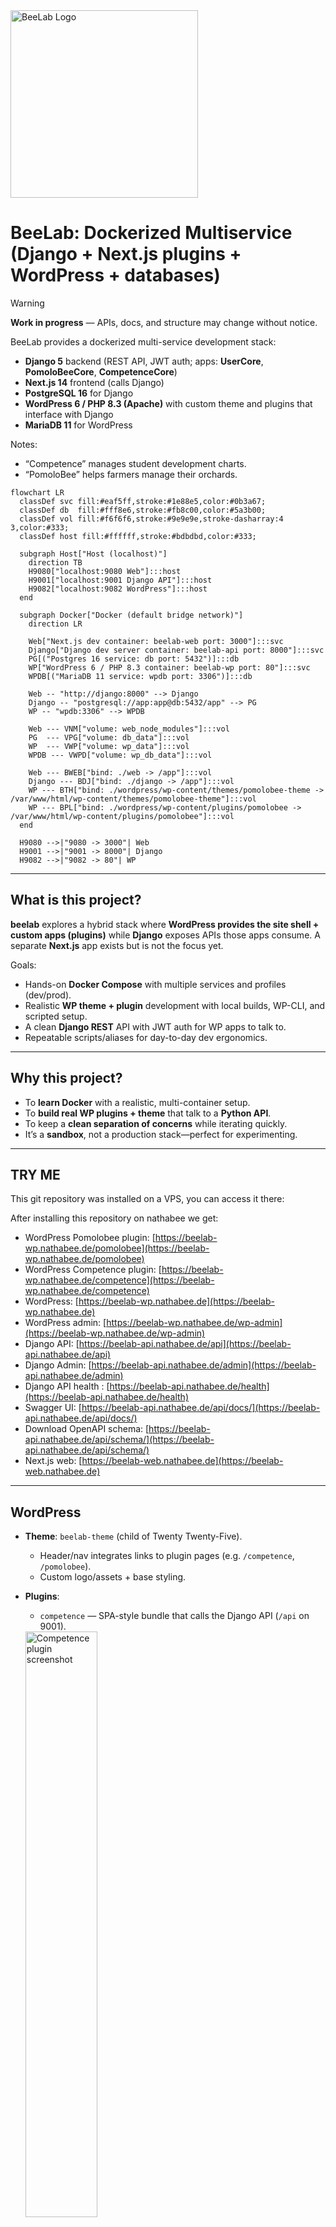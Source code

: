 <a href="https://nathabee.github.io/beelab/index.html">
  <img src="./docs/beelab.svg" alt="BeeLab Logo" width="300" style="vertical-align:middle; margin-right:20px;"> 
</a>

 

# BeeLab: Dockerized Multiservice (Django + Next.js plugins + WordPress + databases)

> [!WARNING]
> **Work in progress** — APIs, docs, and structure may change without notice.
 

BeeLab provides a dockerized multi-service development stack:

* **Django 5** backend (REST API, JWT auth; apps: **UserCore**, **PomoloBeeCore**, **CompetenceCore**)
* **Next.js 14** frontend (calls Django)
* **PostgreSQL 16** for Django
* **WordPress 6 / PHP 8.3 (Apache)** with custom theme and plugins that interface with Django
* **MariaDB 11** for WordPress

Notes:

* “Competence” manages student development charts.
* “PomoloBee” helps farmers manage their orchards.

```mermaid
flowchart LR
  classDef svc fill:#eaf5ff,stroke:#1e88e5,color:#0b3a67;
  classDef db  fill:#fff8e6,stroke:#fb8c00,color:#5a3b00;
  classDef vol fill:#f6f6f6,stroke:#9e9e9e,stroke-dasharray:4 3,color:#333;
  classDef host fill:#ffffff,stroke:#bdbdbd,color:#333;

  subgraph Host["Host (localhost)"]
    direction TB
    H9080["localhost:9080 Web"]:::host
    H9001["localhost:9001 Django API"]:::host
    H9082["localhost:9082 WordPress"]:::host
  end

  subgraph Docker["Docker (default bridge network)"]
    direction LR

    Web["Next.js dev container: beelab-web port: 3000"]:::svc
    Django["Django dev server container: beelab-api port: 8000"]:::svc
    PG[("Postgres 16 service: db port: 5432")]:::db
    WP["WordPress 6 / PHP 8.3 container: beelab-wp port: 80"]:::svc
    WPDB[("MariaDB 11 service: wpdb port: 3306")]:::db

    Web -- "http://django:8000" --> Django
    Django -- "postgresql://app:app@db:5432/app" --> PG
    WP -- "wpdb:3306" --> WPDB

    Web --- VNM["volume: web_node_modules"]:::vol
    PG  --- VPG["volume: db_data"]:::vol
    WP  --- VWP["volume: wp_data"]:::vol
    WPDB --- VWPD["volume: wp_db_data"]:::vol

    Web --- BWEB["bind: ./web -> /app"]:::vol
    Django --- BDJ["bind: ./django -> /app"]:::vol
    WP --- BTH["bind: ./wordpress/wp-content/themes/pomolobee-theme -> /var/www/html/wp-content/themes/pomolobee-theme"]:::vol
    WP --- BPL["bind: ./wordpress/wp-content/plugins/pomolobee -> /var/www/html/wp-content/plugins/pomolobee"]:::vol
  end

  H9080 -->|"9080 -> 3000"| Web
  H9001 -->|"9001 -> 8000"| Django
  H9082 -->|"9082 -> 80"| WP
```
---

## What is this project?

**beelab** explores a hybrid stack where **WordPress provides the site shell + custom apps (plugins)** while **Django** exposes APIs those apps consume. A separate **Next.js** app exists but is not the focus yet.

Goals:

* Hands-on **Docker Compose** with multiple services and profiles (dev/prod).
* Realistic **WP theme + plugin** development with local builds, WP-CLI, and scripted setup.
* A clean **Django REST** API with JWT auth for WP apps to talk to.
* Repeatable scripts/aliases for day-to-day dev ergonomics.

 
---

## Why this project?

* To **learn Docker** with a realistic, multi-container setup.
* To **build real WP plugins + theme** that talk to a **Python API**.
* To keep a **clean separation of concerns** while iterating quickly.
* It’s a **sandbox**, not a production stack—perfect for experimenting.

---

## TRY ME

This git repository was installed on a VPS, you can access it there:

After installing this repository on nathabee we get:
* WordPress Pomolobee plugin: [https://beelab-wp.nathabee.de/pomolobee](https://beelab-wp.nathabee.de/pomolobee)
* WordPress Competence plugin: [https://beelab-wp.nathabee.de/competence](https://beelab-wp.nathabee.de/competence)
* WordPress: [https://beelab-wp.nathabee.de](https://beelab-wp.nathabee.de)
* WordPress admin: [https://beelab-wp.nathabee.de/wp-admin](https://beelab-wp.nathabee.de/wp-admin)
* Django API: [https://beelab-api.nathabee.de/api](https://beelab-api.nathabee.de/api)
* Django Admin: [https://beelab-api.nathabee.de/admin](https://beelab-api.nathabee.de/admin)
* Django API health : [https://beelab-api.nathabee.de/health](https://beelab-api.nathabee.de/health)
* Swagger UI: [https://beelab-api.nathabee.de/api/docs/](https://beelab-api.nathabee.de/api/docs/)
* Download OpenAPI schema: [https://beelab-api.nathabee.de/api/schema/](https://beelab-api.nathabee.de/api/schema/)
* Next.js web: [https://beelab-web.nathabee.de](https://beelab-web.nathabee.de)
---
 
## WordPress  

* **Theme**: `beelab-theme` (child of Twenty Twenty-Five).

  * Header/nav integrates links to plugin pages (e.g. `/competence`, `/pomolobee`).
  * Custom logo/assets + base styling.
* **Plugins**:

  * `competence` — SPA-style bundle that calls the Django API (`/api` on 9001).
  <a href="./docs/screenshot_competence_plugin.png">
  <img src="./docs/screenshot_competence_plugin.png" alt="Competence plugin screenshot" width="49%">
</a>


  * `pomolobee` — same pattern, separate app & routes.
  
<a href="./docs/screenshot_pomolobee_plugin.png">
  <img src="./docs/screenshot_pomolobee_plugin.png" alt="Pomolobee plugin screenshot" width="49%">
</a>


* **Tooling**:

  * **WP-CLI sidecar** container with handy aliases:

    * `dcwp ...` to run WP-CLI (`dcwp plugin list`, `dcwp option get home`, etc.)
    * `dcwpcachflush` to flush object/file cache.
    * `dcwpfixroutes` / sane `.htaccess` + **pretty permalinks** guard.
  * **Init scripts** to set permalink structure, inject `.htaccess`, install/activate theme & plugins, and set logo.
* **Routing**:

  * Uses standard WP **pretty permalinks**.
  * Plugins mount their frontends on pages (`/competence`, `/pomolobee`) and talk to Django via the configured API base URL.

---

## Django API 

* **Django 5 + Django REST Framework**.
* JWT authentication endpoints:

  * `POST /api/user/auth/login`
  * `GET /api/user/me`
* Utility/seed commands to bootstrap data for the plugins.
* Health endpoint and basic CI-ready layout.

---

## Web (Next.js) – minimal (by design, for now)

* TypeScript + Next.js dev server on **9080**.
* A couple of demo routes (`/`, `/welcome`) and a simple “talk to backend” example.
* **Status**: intentionally deprioritized while the WP path leads the effort.

---

## Local development
 
```bash
# 1) Load aliases (choose env)
source scripts/alias.sh dev      # or: source scripts/alias.sh prod

# 2) Bring up current env
dcup

# 3) WordPress helpers
dcwp plugin list
dcwpcachflush
dcwp option get home
dcwpfixroutes    # ensures .htaccess + /%postname%/ and flushes rewrites

# 4) Logs (pick a service)
dcwplogs | dcdjlogs | dcweblogs

# 5) Exec into services when needed
dcexec wordpress bash
dcdjango python manage.py migrate
```

> Tip: if routes 404, run `dcwpfixroutes` (restores `.htaccess` + flushes rewrites) and verify permalinks.

---

## Current features

* **WP**: custom theme, two plugins, environment-aware init, WP-CLI workflow, caching & routing helpers.
* **API**: JWT login and user endpoints, seeds/fixtures used by plugins.
* **Web**: demo pages, basic fetch from API.

---
 ## Quickstart


<a href="https://github.com/nathabee/beelab/blob/main/docs/installation-vps.md" >
the detailled installation manual on a VPS is available on docs/installation-vps.md
</a>

After installation you have acess to the Service URLs :  
* Django API: `http://localhost:9001`  or `https://beelab-api.<your domain>`   
* Web (Next.js): `http://localhost:9080` or `https://beelab-web.<your domain>`
* WordPress: `http://localhost:9082` or `https://beelab-wp.<your domain>`
  
---


## For more information

Visit the github pages: <a href="https://nathabee.github.io/beelab/index.html"> 
  <img src="./docs/visitgithubpage.svg" alt="BeeLab Docs" width="300" style="vertical-align:middle;">
</a>


---
 